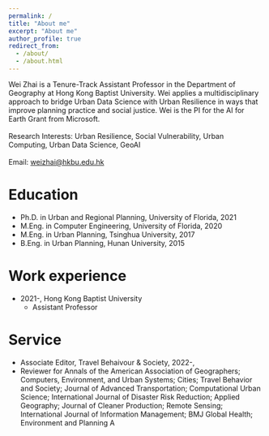 ```yaml
---
permalink: /
title: "About me"
excerpt: "About me"
author_profile: true
redirect_from: 
  - /about/
  - /about.html
---
```


Wei Zhai is a Tenure-Track Assistant Professor in the Department of Geography at Hong Kong Baptist University. Wei applies a multidisciplinary approach to bridge Urban Data Science with Urban Resilience in ways that improve planning practice and social justice. Wei is the PI for the AI for Earth Grant from Microsoft.
<br/><br/> 
Research Interests: Urban Resilience, Social Vulnerability, Urban Computing, Urban Data Science, GeoAI
<br/><br/> 
Email: weizhai@hkbu.edu.hk

Education
======
* Ph.D. in Urban and Regional Planning, University of Florida, 2021
* M.Eng. in Computer Engineering, University of Florida, 2020
* M.Eng. in Urban Planning, Tsinghua University, 2017
* B.Eng. in Urban Planning, Hunan University, 2015

Work experience
======
* 2021-, Hong Kong Baptist University
  * Assistant Professor
  
Service
======
* Associate Editor, Travel Behaivour & Society, 2022-,
* Reviewer for Annals of the American Association of Geographers; Computers, Environment, and Urban Systems; Cities; Travel Behavior and Society; Journal of Advanced Transportation; Computational Urban Science; International Journal of Disaster Risk Reduction; Applied Geography; Journal of Cleaner Production; Remote Sensing; International Journal of Information Management; BMJ Global Health; Environment and Planning A


<body background="https://skywalkerzhai.github.io/weizhai.github.io/images/background.jpg">

